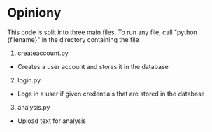 # Opiniony

This code is split into three main files. To run any file, call "python {filename}" in the directory containing the file
1. createaccount.py
  - Creates a user account and stores it in the database
2. login.py
  - Logs in a user if given credentials that are stored in the database
3. analysis.py
  - Upload text for analysis

